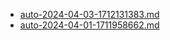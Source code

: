 * [auto-2024-04-03-1712131383.md](/docs/202404/auto-2024-04-03-1712131383.md)
* [auto-2024-04-01-1711958662.md](/docs/202404/auto-2024-04-01-1711958662.md)
